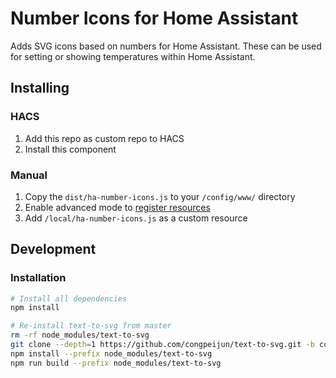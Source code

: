# Number Icons for Home Assistant

Adds SVG icons based on numbers for Home Assistant. These can be used for setting or showing temperatures within Home Assistant.

## Installing

### HACS

1. Add this repo as custom repo to HACS
2. Install this component

### Manual

1. Copy the `dist/ha-number-icons.js` to your `/config/www/` directory
2. Enable advanced mode to [register resources](https://developers.home-assistant.io/docs/frontend/custom-ui/registering-resources)
3. Add `/local/ha-number-icons.js` as a custom resource

## Development

### Installation

```bash
# Install all dependencies
npm install

# Re-install text-to-svg from master
rm -rf node_modules/text-to-svg
git clone --depth=1 https://github.com/congpeijun/text-to-svg.git -b congpeijun-patch-1 node_modules/text-to-svg
npm install --prefix node_modules/text-to-svg
npm run build --prefix node_modules/text-to-svg
```
